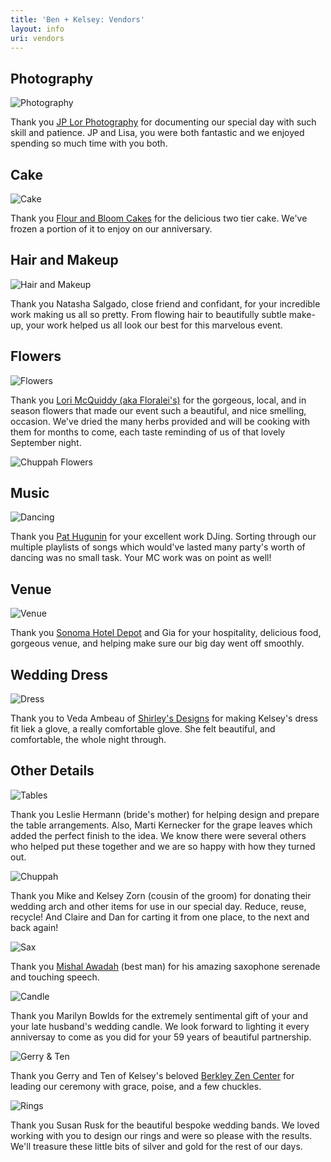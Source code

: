 ```yaml
---
title: 'Ben + Kelsey: Vendors'
layout: info
uri: vendors
---
```


## Photography

![Photography](/images/photography.jpg "Photography")

Thank you [JP Lor Photography](https://www.jplor.com/) for documenting our special day with such skill and patience. JP and Lisa, you were both fantastic and we enjoyed spending so much time with you both.

## Cake

![Cake](/images/cake.jpg "Cake")

Thank you [Flour and Bloom Cakes](http://flourandbloomcakes.com/port_wedding.php) for the delicious two tier cake. We've frozen a portion of it to enjoy on our anniversary.

## Hair and Makeup
![Hair and Makeup](/images/hair-and-makeup.jpg "Hair and Makeup")

Thank you Natasha Salgado, close friend and confidant, for your incredible work making us all so pretty. From flowing hair to beautifully subtle make-up, your work helped us all look our best for this marvelous event.

## Flowers

![Flowers](/images/flowers.jpg "Flowers")

Thank you [Lori McQuiddy (aka Floralei's)](http://www.floraleis.com) for the gorgeous, local, and in season flowers that made our event such a beautiful, and nice smelling, occasion. We've dried the many herbs provided and will be cooking with them for months to come, each taste reminding of us of that lovely September night.

![Chuppah Flowers](/images/chuppah-flowers.jpg "Chuppah Flowers")

## Music

![Dancing](/images/dancing.jpg "Dancing")

Thank you [Pat Hugunin](https://www.hugentertainment.com/) for your excellent work DJing. Sorting through our multiple playlists of songs which would've lasted many party's worth of dancing was no small task. Your MC work was on point as well!

## Venue

![Venue](/images/venue.jpg "Venue")

Thank you [Sonoma Hotel Depot](http://www.depotsonoma.com/) and Gia for your hospitality, delicious food, gorgeous venue, and helping make sure our big day went off smoothly.

## Wedding Dress

![Dress](/images/dress.jpg "Dress")

Thank you to Veda Ambeau of [Shirley's Designs](https://www.shirleysdesignsoakland.com/) for making Kelsey's dress fit liek a glove, a really comfortable glove. She felt beautiful, and comfortable, the whole night through.

## Other Details

![Tables](/images/tables.jpg "Tables")

Thank you Leslie Hermann (bride's mother) for helping design and prepare the table arrangements. Also, Marti Kernecker for the grape leaves which added the perfect finish to the idea. We know there were several others who helped put these together and we are so happy with how they turned out.

![Chuppah](/images/chuppah.jpg "Chuppah")

Thank you Mike and Kelsey Zorn (cousin of the groom) for donating their wedding arch and other items for use in our special day. Reduce, reuse, recycle! And Claire and Dan for carting it from one place, to the next and back again!

![Sax](/images/sax.jpg "Sax")

Thank you [Mishal Awadah](http://www.sunnythesax.com/) (best man) for his amazing saxophone serenade and touching speech.

![Candle](/images/candle.jpg "Candle")

Thank you Marilyn Bowlds for the extremely sentimental gift of your and your late husband's wedding candle. We look forward to lighting it every anniversay to come as you did for your 59 years of beautiful partnership.

![Gerry & Ten](/images/gerry-and-ten.jpg "Gerry & Ten")

Thank you Gerry and Ten of Kelsey's beloved [Berkley Zen Center](https://berkeleyzencenter.org/) for leading our ceremony with grace, poise, and a few chuckles.

![Rings](/images/rings.jpg "Rings")

Thank you Susan Rusk for the beautiful bespoke wedding bands. We loved working with you to design our rings and were so please with the results. We'll treasure these little bits of silver and gold for the rest of our days.
